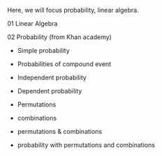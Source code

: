 Here, we will focus probability, linear algebra.


01 Linear Algebra

02 Probability (from Khan academy)


  + Simple probability

  + Probabilities of compound event

  + Independent probability

  + Dependent probability

  + Permutations

  + combinations

  + permutations & combinations

  + probability with permutations and combinations
